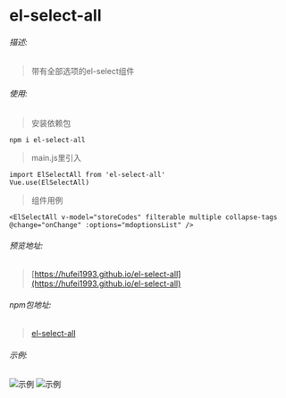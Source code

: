 # el-select-all
###### 描述:
> 带有全部选项的el-select组件

###### 使用:
>安装依赖包

```
npm i el-select-all
```
>main.js里引入

```
import ElSelectAll from 'el-select-all'
Vue.use(ElSelectAll)
```
>组件用例

```
<ElSelectAll v-model="storeCodes" filterable multiple collapse-tags @change="onChange" :options="mdoptionsList" />
```

###### 预览地址:
> [https://hufei1993.github.io/el-select-all](https://hufei1993.github.io/el-select-all)

###### npm包地址:
> [el-select-all](https://www.npmjs.com/package/el-select-all)

###### 示例:
![示例](https://raw.githubusercontent.com/hufei1993/el-select-all/master/src/assets/elselect.png)
![示例](https://raw.githubusercontent.com/hufei1993/el-select-all/master/src/assets/elselect.gif)